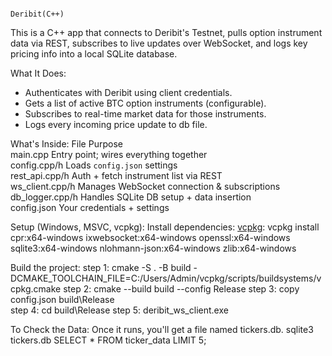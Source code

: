 								                                                                Deribit(C++)

This is a C++ app that connects to Deribit's Testnet, pulls option instrument data via REST, subscribes to live updates over WebSocket, and logs key pricing info into a local SQLite database.

What It Does:
- Authenticates with Deribit using client credentials.
- Gets a list of active BTC option instruments (configurable).
- Subscribes to real-time market data for those instruments.
- Logs every incoming price update to db file.
 
What's Inside:
File               Purpose                                      
main.cpp         Entry point; wires everything together       
config.cpp/h     Loads `config.json` settings                 
rest_api.cpp/h   Auth + fetch instrument list via REST        
ws_client.cpp/h  Manages WebSocket connection & subscriptions 
db_logger.cpp/h  Handles SQLite DB setup + data insertion     
config.json      Your credentials + settings                  


Setup (Windows, MSVC, vcpkg):
Install dependencies: [vcpkg](https://github.com/microsoft/vcpkg):
vcpkg install cpr:x64-windows ixwebsocket:x64-windows openssl:x64-windows sqlite3:x64-windows nlohmann-json:x64-windows   zlib:x64-windows

Build the project:
step 1: cmake -S . -B build -DCMAKE_TOOLCHAIN_FILE=C:/Users/Admin/vcpkg/scripts/buildsystems/vcpkg.cmake
step 2: cmake --build build --config Release
step 3: copy config.json build\Release\
step 4: cd build\Release
step 5: deribit_ws_client.exe

To Check the Data:
Once it runs, you'll get a file named tickers.db.
sqlite3 tickers.db
SELECT * FROM ticker_data LIMIT 5;
